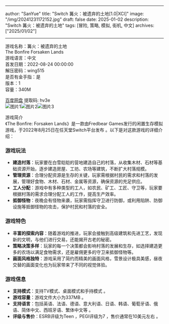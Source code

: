 
---
author: "SanYue"
title: "Switch 篝火：被遗弃的土地[1.0|XCI]"
image: "/img/20241231172152.jpg"
draft: false
date: 2025-01-02
description: "Switch 篝火：被遗弃的土地"
tags: [冒险, 策略, 模拟, 街机, 中文]
archives: ["2025/01/02"]

---

游戏名称：篝火：被遗弃的土地   
The Bonfire Forsaken Lands    
游戏语言：中文  
首发日期：2022-08-24 00:00:00  
解压密码：wing515  
是否有金手指：是  
版本：1   
容量：340M

[百度网盘](https://pan.baidu.com/s/1fhrFVmP-Fm-wyKCxFaNgLA) 提取码: hv3e  
![图片1](/img/ca6a35.jpg)![图片2](/img/d2c82a.jpg)![图片3](/img/bec62b.jpg)  

游戏简介  
《The Bonfire: Forsaken Lands》是一款由Fredbear Games发行的闲置生存模拟游戏，于2022年8月25日在任天堂Switch平台发布 。以下是对这款游戏的详细介绍：

### 游戏玩法
- **建造村落**：玩家要在白雪皑皑的营地建造自己的村落，从收集木材、石材等基础资源开始，逐步建造房屋、工坊、农场等建筑，不断扩大村落规模。
- **管理资源**：合理分配资源是生存的关键，玩家需根据村民的需求和村落的发展，管理好食物、木材、石材、金属等资源，确保资源的充足供应。
- **工人分配**：游戏中有多种类型的工人，如农民、矿工、工匠、守卫等，玩家要根据村落的需求合理分配工人的工作，提高生产效率。
- **抵御怪物**：夜晚会有怪物来袭，玩家需指挥守卫进行防御，或利用陷阱、防御设施等抵御怪物的攻击，保护村民和村落的安全。

### 游戏特色
- **丰富的探索内容**：随着游戏的推进，玩家会接触到高级建筑和先进工艺，发现新的文明，与他们进行交易，还能揭开古老的秘密。
- **策略决策多样**：玩家的每一个决策都会影响村落的发展和生存，如选择建造更多的农场以满足食物需求，还是雇佣更多的守卫来抵御怪物等。
- **画面风格独特**：游戏采用了简约而精美的画面风格，雪景设计极具美感，昼夜交替的画面变化也为玩家带来了不同的视觉体验。

### 游戏信息
- **支持模式**：支持TV模式、桌面模式和手持模式 。
- **游戏容量**：游戏文件大小为337MB 。
- **支持语言**：包括英语、法语、德语、意大利语、日语、韩语、葡萄牙语、俄语、简体中文、西班牙语、繁体中文等 。
- **评级与售价**：ESRB评级为Teen ，PEGI评级为7 ，售价通常在10美元左右 。
